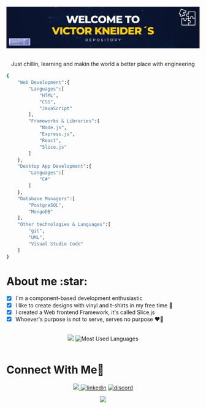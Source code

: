 <br>

<div align="center"> <img src="https://raw.githubusercontent.com/VKneider/VKneider/main/banner.jpg">   </div>


##

<p align="center"> Just chillin, learning and makin the world a better place with engineering

```sh
{
    "Web Development":{
        "Languages":[
            "HTML",
            "CSS",
            "JavaScript"
        ],
        "Frameworks & Libraries":[
            "Node.js",
            "Express.js",
            "React",
            "Slice.js"
        ]
    },
    "Desktop App Development":{
        "Languages":[
            "C#"
        ]
    },
    "Database Managers":[
        "PostgreSQL",
        "MongoDB"
    ],
    "Other technologies & Languages":[
        "git",
        "UML",
        "Visual Studio Code"
    ]
}
```

<h1>About me :star:</h1>

- [x] I´m a component-based development enthusiastic 
- [x] I like to create designs with vinyl and t-shirts in my free time 👕
- [x] I created a Web frontend Framework, it's called Slice.js
- [x] Whoever's purpose is not to serve, serves no purpose ❤️‍🔥

<br> 
<div align=center>
    <img  width=396 src="https://github-readme-stats.vercel.app/api?username=vkneider&show_icons=true&theme=react&border_color=61dafb"/>
     <img src = "https://github-readme-stats.vercel.app/api/top-langs/?username=vkneider&show_icons=true&layout=compact&theme=react" alt="Most Used Languages">
    </a>
</div>

<br>

<h1>Connect With Me🤝</h1>

<!--icons and links-->
<p align="center">
<a href="https://mail.google.com/mail/u/0/?source=mailto&to=victorkneider@gmail.com&fs=1&tf=cm"> <img src="https://img.shields.io/badge/Gmail-D14836?style=for-the-badge&logo=gmail&logoColor=white">  </a>
<a href="https://www.linkedin.com/in/victor-kneider-a71034207/" target="blank"><img  src="https://img.shields.io/badge/LinkedIn-0077B5?style=for-the-badge&logo=linkedin&logoColor=white" alt="linkedin" /></a>
<a href="https://discord.gg/mHkTdQ5mTB" target="blank"><img src="https://img.shields.io/badge/Discord-5865F2?style=for-the-badge&logo=discord&logoColor=white" alt="discord" /></a>
  
</p>


<!--profile visit count-->
<div align="center">
  
[![](https://visitcount.itsvg.in/api?id=VKneider&label=Profile%20Views&color=1&icon=1&pretty=true)](https://visitcount.itsvg.in)
  
</div>

<br>


